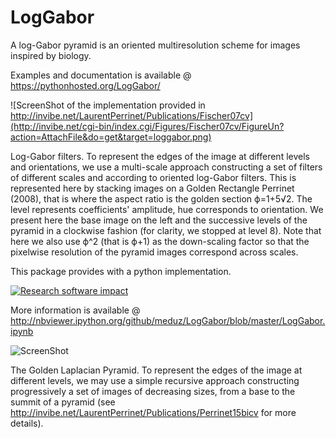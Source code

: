 LogGabor
========

A log-Gabor pyramid is an oriented multiresolution scheme for images inspired by biology.

Examples and documentation is available @ https://pythonhosted.org/LogGabor/

  ![ScreenShot of the implementation provided in http://invibe.net/LaurentPerrinet/Publications/Fischer07cv](http://invibe.net/cgi-bin/index.cgi/Figures/Fischer07cv/FigureUn?action=AttachFile&do=get&target=loggabor.png)
  
  Log-Gabor filters. To represent the edges of the image at different levels and orientations, we use a multi-scale approach constructing a set of filters of different scales and according to oriented log-Gabor filters. This is represented here by stacking images on a Golden Rectangle Perrinet (2008), that is where the aspect ratio is the golden section ϕ=1+5√2. The level represents coefficients' amplitude, hue corresponds to orientation. We present here the base image on the left and the successive levels of the pyramid in a clockwise fashion (for clarity, we stopped at level 8). Note that here we also use ϕ^2 (that is ϕ+1) as the down-scaling factor so that the pixelwise resolution of the pyramid images correspond across scales.

This package provides with a python implementation.

[![Research software impact](http://depsy.org/api/package/pypi/LogGabor/badge.svg)](http://depsy.org/package/python/LogGabor)

More information is available @ http://nbviewer.ipython.org/github/meduz/LogGabor/blob/master/LogGabor.ipynb

  ![ScreenShot ](http://invibe.net/cgi-bin/index.cgi/Figures/Perrinet08spie/FigureDeux?action=AttachFile&do=get&target=GoldenPyramid.png)
  
  The Golden Laplacian Pyramid. To represent the edges of the image at different levels, we may use a simple recursive approach constructing progressively a set of images of decreasing sizes, from a base to the summit of a pyramid (see http://invibe.net/LaurentPerrinet/Publications/Perrinet15bicv for more details).
